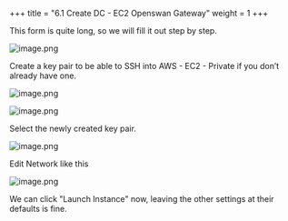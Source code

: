 +++
title = "6.1 Create DC - EC2 Openswan Gateway"
weight = 1
+++


This form is quite long, so we will fill it out step by step.


![image.png](/images/004-iv-setup-vpc-dc-resources/006-6-ec2-dc-ec2-openswan-gateway/20-985388-image.png)


Create a key pair to be able to SSH into AWS - EC2 - Private if you don’t already have one.


![image.png](/images/004-iv-setup-vpc-dc-resources/006-6-ec2-dc-ec2-openswan-gateway/20-435427-image.png)


![image.png](/images/004-iv-setup-vpc-dc-resources/006-6-ec2-dc-ec2-openswan-gateway/20-552419-image.png)


Select the newly created key pair.


![image.png](/images/004-iv-setup-vpc-dc-resources/006-6-ec2-dc-ec2-openswan-gateway/20-507596-image.png)


Edit Network like this


![image.png](/images/004-iv-setup-vpc-dc-resources/006-6-ec2-dc-ec2-openswan-gateway/20-477487-image.png)


We can click "Launch Instance" now, leaving the other settings at their defaults is fine.


